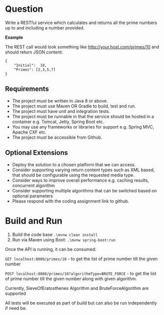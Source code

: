 # Question
Write a RESTful service which calculates and returns all the prime numbers up to and including a number provided.

**Example**

The REST call would look something like http://your.host.com/primes/10 and should return JSON content:

    {
        "Initial":  10,
        "Primes": [2,3,5,7]
    }


## Requirements
* The project must be written in Java 8 or above.
* The project must use Maven OR Gradle to build, test and run.
* The project must have unit and integration tests.
* The project must be runnable in that the service should be hosted in a container e.g. Tomcat, Jetty, Spring Boot etc.
* You may use any frameworks or libraries for support e.g. Spring MVC, Apache CXF etc.
* The project must be accessible from Github.

## Optional Extensions
* Deploy the solution to a chosen platform that we can access.
* Consider supporting varying return content types such as XML based, that should be configurable using the requested media type.
* Consider ways to improve overall performance e.g. caching results, concurrent algorithm
* Consider supporting multiple algorithms that can be switched based on optional parameters
* Please respond with the coding assignment link to github.

# Build and Run

1. Build the code base `.\mvnw clean install`
2. Run via Maven using Boot: `.\mvnw spring-boot:run`

Once the API is running, it can be consumed:

`GET localhost:8080/primes/10` - to get the list of prime number till the given number

`POST localhost:8080/primes/10?algorithmType=BRUTE_FORCE` - to get the list of prime number till the given number along with given algorithm.

Currently, SieveOfEratosthenes Algorithm and BruteForceAlgorithm are supported

All tests will be executed as part of build but can also be run independently if need be.